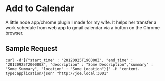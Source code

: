 # Add to Calendar
A little node app/chrome plugin I made for my wife. It helps her transfer a work schedule from web app to gmail calendar via a button on the Chrome browser.

## Sample Request
`curl -d'[{"start_time" : "20120925T190000Z", "end_time" : "20120925T200000Z", "description" : "Some Description","summary" : "Some Summary", "location" : "Some Location"}]' -H 'content-type:application/json' "http://joe.local:3001"`